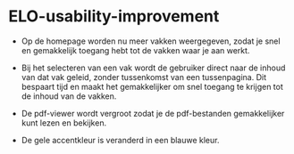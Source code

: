 # ELO-usability-improvement

* Op de homepage worden nu meer vakken weergegeven, zodat je snel en gemakkelijk toegang hebt tot de vakken waar je aan werkt.

* Bij het selecteren van een vak wordt de gebruiker direct naar de inhoud van dat vak geleid, zonder tussenkomst van een tussenpagina. Dit bespaart tijd en maakt het gemakkelijker om snel toegang te krijgen tot de inhoud van de vakken.

* De pdf-viewer wordt vergroot zodat je de pdf-bestanden gemakkelijker kunt lezen en bekijken.

* De gele accentkleur is veranderd in een blauwe kleur.